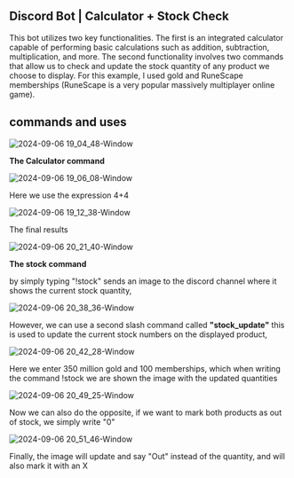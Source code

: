## Discord Bot | Calculator + Stock Check


 This bot utilizes two key functionalities. The first is an integrated calculator capable of performing basic calculations such as addition, subtraction, multiplication, and more.
 The second functionality involves two commands that allow us to check and update the stock quantity of any product we choose to display. For this example, 
 I used gold and RuneScape memberships (RuneScape is a very popular massively multiplayer online game).

 ## commands and uses

 ![2024-09-06 19_04_48-Window](https://github.com/user-attachments/assets/6f82e48c-b6cb-4fdb-bfba-0b384bd9e891)


**The Calculator command**

![2024-09-06 19_06_08-Window](https://github.com/user-attachments/assets/7c6b665d-573f-428b-90e3-397565610aa1)


Here we use the expression 4+4


![2024-09-06 19_12_38-Window](https://github.com/user-attachments/assets/95c97c9d-448f-4557-b780-18a5a237f032)

The final results

![2024-09-06 20_21_40-Window](https://github.com/user-attachments/assets/23cd9c91-7b47-45ca-9427-7a96106c6847)

**The stock command**

by simply typing "!stock" sends an image to the discord channel where it shows the current stock quantity,

![2024-09-06 20_38_36-Window](https://github.com/user-attachments/assets/79974815-b965-4439-a89d-eb5165e23d9d)

However, we can use a second slash command called **"stock_update"** this is used to update the current stock numbers on the displayed product,

![2024-09-06 20_42_28-Window](https://github.com/user-attachments/assets/d8b1cd71-131d-43bb-8206-d97ee3f792f3)

Here we enter 350 million gold and 100 memberships, which when writing the command !stock we are shown the image with the updated quantities

![2024-09-06 20_49_25-Window](https://github.com/user-attachments/assets/d4c10b65-cb9f-4cd8-b70a-dfd574f03a5f)

Now we can also do the opposite, if we want to mark both products as out of stock, we simply write "0"

![2024-09-06 20_51_46-Window](https://github.com/user-attachments/assets/f9df0314-c9fb-40fa-bb1c-91a4de280473)

Finally, the image will update and say "Out" instead of the quantity, and will also mark it with an X




